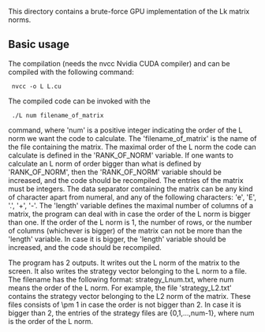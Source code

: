 This directory contains a brute-force GPU implementation of the Lk matrix norms.

## Basic usage

The compilation (needs the nvcc Nvidia CUDA compiler) and can be compiled with the following command:

     nvcc -o L L.cu

The compiled code can be invoked with the

     ./L num filename_of_matrix

command, where 'num' is a positive integer indicating the order of the L norm we want the code to calculate. The 'filename_of_matrix' is the name of the file containing the matrix. The maximal order of the L norm the code can calculate is defined in the 'RANK_OF_NORM' variable. If one wants to calculate an L norm of order bigger than what is defined by 'RANK_OF_NORM', then the 'RANK_OF_NORM' variable should be increased, and the code should be recompiled. The entries of the matrix must be integers. The data separator containing the matrix can be any kind of character apart from numeral, and any of the following characters: 'e', 'E', '.', '+', '-'. The 'length' variable defines the maximal number of columns of a matrix, the program can deal with in case the order of the L norm is bigger than one. If the order of the L norm is 1, the number of rows, or the number of columns (whichever is bigger) of the matrix can not be more than the 'length' variable. In case it is bigger, the 'length' variable should be increased, and the code should be recompiled.

The program has 2 outputs. It writes out the L norm of the matrix to the screen. It also writes the strategy vector belonging to the L norm to a file. The filename has the following format: strategy_Lnum.txt, where num means the order of the L norm. For example, the file 'strategy_L2.txt' contains the strategy vector belonging to the L2 norm of the matrix. These files consists of \pm 1 in case the order is not bigger than 2. In case it is bigger than 2, the entries of the strategy files are {0,1,...,num-1}, where num is the order of the L norm.

